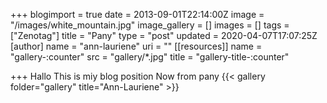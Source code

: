 +++
blogimport = true
date = 2013-09-01T22:14:00Z
image = "/images/white_mountain.jpg"
image_gallery = []
images = []
tags = ["Zenotag"]
title = "Pany"
type = "post"
updated = 2020-04-07T17:07:25Z
[author]
name = "ann-lauriene"
uri = ""
[[resources]]
name = "gallery-:counter"
src = "gallery/*.jpg"
title = "gallery-title-:counter"

+++
Hallo This is miy blog position
Now from pany
{{< gallery folder="gallery" title="Ann-Lauriene" >}}